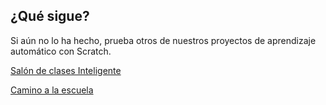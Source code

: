 ## ¿Qué sigue?

Si aún no lo ha hecho, prueba otros de nuestros proyectos de aprendizaje automático con Scratch.

[Salón de clases Inteligente](https://projects.raspberrypi.org/en/projects/smart-classroom)

[Camino a la escuela](https://projects.raspberrypi.org/en/projects/journey-to-school)